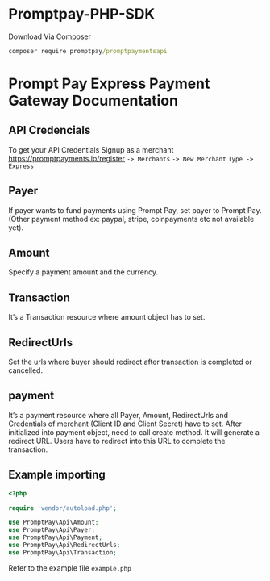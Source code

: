 # Promptpay-PHP-SDK

Download Via Composer 
```cmd
composer require promptpay/promptpaymentsapi
```

# Prompt Pay Express Payment Gateway Documentation

## API Credencials 

To get your API Credentials Signup as a merchant https://promptpayments.io/register ``-> Merchants`` ``-> New Merchant`` ``Type -> Express``

## Payer

If payer wants to fund payments using Prompt Pay, set payer to Prompt Pay.
(Other payment method ex: paypal, stripe, coinpayments etc not available yet).

## Amount

Specify a payment amount and the currency.

## Transaction

It’s a Transaction resource where amount object has to set.

## RedirectUrls

Set the urls where buyer should redirect after transaction is completed or cancelled.

## payment

It’s a payment resource where all Payer, Amount, RedirectUrls and Credentials of merchant (Client ID and Client Secret) have to set. After initialized into payment object, need to call create method. It will generate a redirect URL. Users have to redirect into this URL to complete the transaction.

## Example importing 

```php
<?php

require 'vendor/autoload.php';

use PromptPay\Api\Amount;
use PromptPay\Api\Payer;
use PromptPay\Api\Payment;
use PromptPay\Api\RedirectUrls;
use PromptPay\Api\Transaction;
```
Refer to the example file ```example.php```
